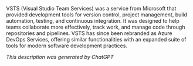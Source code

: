 VSTS (Visual Studio Team Services) was a service from Microsoft that provided development tools for version control, project management, build automation, testing, and continuous integration. It was designed to help teams collaborate more effectively, track work, and manage code through repositories and pipelines. VSTS has since been rebranded as Azure DevOps Services, offering similar functionalities with an expanded suite of tools for modern software development practices.

*This description was generated by ChatGPT*
